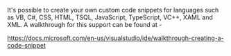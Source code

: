 ﻿It's possible to create your own custom code snippets for languages such as VB, C#, CSS, HTML, TSQL, JavaScript, TypeScript, VC++, XAML and XML. A walkthrough for this support can be found at -

https://docs.microsoft.com/en-us/visualstudio/ide/walkthrough-creating-a-code-snippet

